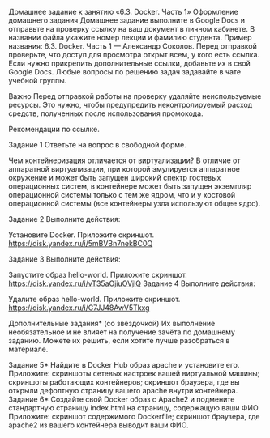 Домашнее задание к занятию «6.3. Docker. Часть 1»
Оформление домашнего задания
Домашнее задание выполните в Google Docs и отправьте на проверку ссылку на ваш документ в личном кабинете.
В названии файла укажите номер лекции и фамилию студента. Пример названия: 6.3. Docker. Часть 1 — Александр Соколов.
Перед отправкой проверьте, что доступ для просмотра открыт всем, у кого есть ссылка. Если нужно прикрепить дополнительные ссылки, добавьте их в свой Google Docs.
Любые вопросы по решению задач задавайте в чате учебной группы.

Важно
Перед отправкой работы на проверку удаляйте неиспользуемые ресурсы. Это нужно, чтобы предупредить неконтролируемый расход средств, полученных после использования промокода.

Рекомендации по ссылке.

Задание 1
Ответьте на вопрос в свободной форме.

Чем контейнеризация отличается от виртуализации?
В отличие от аппаратной виртуализации, при которой эмулируется аппаратное окружение и может быть запущен широкий спектр гостевых операционных систем, в контейнере может быть запущен экземпляр операционной системы только с тем же ядром, что и у хостовой операционной системы (все контейнеры узла используют общее ядро).

Задание 2
Выполните действия:

Установите Docker.
Приложите скриншот.
https://disk.yandex.ru/i/5mBVBn7nekBC0Q

Задание 3
Выполните действия:

Запустите образ hello-world.
Приложите скриншот.
https://disk.yandex.ru/i/vT35aOjiuOVjlQ
Задание 4
Выполните действия:

Удалите образ hello-world.
Приложите скриншот.
https://disk.yandex.ru/i/C7JJ48AwV5Tkxg


Дополнительные задания* (со звёздочкой)
Их выполнение необязательное и не влияет на получение зачёта по домашнему заданию. Можете их решить, если хотите лучше разобраться в материале.

Задание 5*
Найдите в Docker Hub образ apache и установите его.
Приложите:
скриншоты сетевых настроек вашей виртуальной машины;
скриншоты работающих контейнеров;
скриншот браузера, где вы открыли дефолтную страницу вашего apache внутри контейнера.
Задание 6*
Создайте свой Docker образ с Apache2 и подмените стандартную страницу index.html на страницу, содержащую ваши ФИО.
Приложите:
скриншот содержимого Dockerfile;
скриншот браузера, где apache2 из вашего контейнера выводит ваши ФИО.